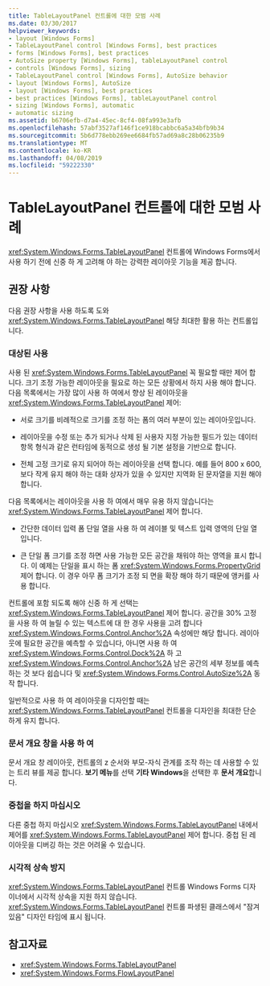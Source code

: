 ```yaml
---
title: TableLayoutPanel 컨트롤에 대한 모범 사례
ms.date: 03/30/2017
helpviewer_keywords:
- layout [Windows Forms]
- TableLayoutPanel control [Windows Forms], best practices
- forms [Windows Forms], best practices
- AutoSize property [Windows Forms], tableLayoutPanel control
- controls [Windows Forms], sizing
- TableLayoutPanel control [Windows Forms], AutoSize behavior
- layout [Windows Forms], AutoSize
- layout [Windows Forms], best practices
- best practices [Windows Forms], tableLayoutPanel control
- sizing [Windows Forms], automatic
- automatic sizing
ms.assetid: b6706efb-d7a4-45ec-8cf4-08fa993e3afb
ms.openlocfilehash: 57abf3527af146f1ce918bcabbc6a5a34bfb9b34
ms.sourcegitcommit: 5b6d778ebb269ee6684fb57ad69a8c28b06235b9
ms.translationtype: MT
ms.contentlocale: ko-KR
ms.lasthandoff: 04/08/2019
ms.locfileid: "59222330"
---
```

# <a name="best-practices-for-the-tablelayoutpanel-control"></a>TableLayoutPanel 컨트롤에 대한 모범 사례
<xref:System.Windows.Forms.TableLayoutPanel> 컨트롤에 Windows Forms에서 사용 하기 전에 신중 하 게 고려해 야 하는 강력한 레이아웃 기능을 제공 합니다.  
  
## <a name="recommendations"></a>권장 사항  
 다음 권장 사항을 사용 하도록 도와 <xref:System.Windows.Forms.TableLayoutPanel> 해당 최대한 활용 하는 컨트롤입니다.  
  
### <a name="targeted-use"></a>대상된 사용  
 사용 된 <xref:System.Windows.Forms.TableLayoutPanel> 꼭 필요할 때만 제어 합니다. 크기 조정 가능한 레이아웃을 필요로 하는 모든 상황에서 하지 사용 해야 합니다. 다음 목록에서는 가장 많이 사용 하 여에서 향상 된 레이아웃을 <xref:System.Windows.Forms.TableLayoutPanel> 제어:  
  
-   서로 크기를 비례적으로 크기를 조정 하는 폼의 여러 부분이 있는 레이아웃입니다.  
  
-   레이아웃을 수정 또는 추가 되거나 삭제 된 사용자 지정 가능한 필드가 있는 데이터 항목 형식과 같은 런타임에 동적으로 생성 될 기본 설정을 기반으로 합니다.  
  
-   전체 고정 크기로 유지 되어야 하는 레이아웃을 선택 합니다. 예를 들어 800 x 600, 보다 작게 유지 해야 하는 대화 상자가 있을 수 있지만 지역화 된 문자열을 지원 해야 합니다.  
  
 다음 목록에서는 레이아웃을 사용 하 여에서 매우 유용 하지 않습니다는 <xref:System.Windows.Forms.TableLayoutPanel> 제어 합니다.  
  
-   간단한 데이터 입력 폼 단일 열을 사용 하 여 레이블 및 텍스트 입력 영역의 단일 열입니다.  
  
-   큰 단일 폼 크기를 조정 하면 사용 가능한 모든 공간을 채워야 하는 영역을 표시 합니다. 이 예제는 단일을 표시 하는 폼 <xref:System.Windows.Forms.PropertyGrid> 제어 합니다. 이 경우 아무 폼 크기가 조정 되 면을 확장 해야 하기 때문에 앵커를 사용 합니다.  
  
 컨트롤에 포함 되도록 해야 신중 하 게 선택는 <xref:System.Windows.Forms.TableLayoutPanel> 제어 합니다. 공간을 30% 고정을 사용 하 여 늘릴 수 있는 텍스트에 대 한 경우 사용을 고려 합니다 <xref:System.Windows.Forms.Control.Anchor%2A> 속성에만 해당 합니다. 레이아웃에 필요한 공간을 예측할 수 있습니다, 아니면 사용 하 여 <xref:System.Windows.Forms.Control.Dock%2A> 하 고 <xref:System.Windows.Forms.Control.Anchor%2A> 남은 공간의 세부 정보를 예측 하는 것 보다 쉽습니다 및 <xref:System.Windows.Forms.Control.AutoSize%2A> 동작 합니다.  
  
 일반적으로 사용 하 여 레이아웃을 디자인할 때는 <xref:System.Windows.Forms.TableLayoutPanel> 컨트롤을 디자인을 최대한 단순하게 유지 합니다.  
  
### <a name="use-the-document-outline-window"></a>문서 개요 창을 사용 하 여  
 문서 개요 창 레이아웃, 컨트롤의 z 순서와 부모-자식 관계를 조작 하는 데 사용할 수 있는 트리 뷰를 제공 합니다. **보기 메뉴**를 선택 **기타 Windows**을 선택한 후 **문서 개요**합니다.  
  
### <a name="avoid-nesting"></a>중첩을 하지 마십시오  
 다른 중첩 하지 마십시오 <xref:System.Windows.Forms.TableLayoutPanel> 내에서 제어를 <xref:System.Windows.Forms.TableLayoutPanel> 제어 합니다. 중첩 된 레이아웃을 디버깅 하는 것은 어려울 수 있습니다.  
  
### <a name="avoid-visual-inheritance"></a>시각적 상속 방지  
 <xref:System.Windows.Forms.TableLayoutPanel> 컨트롤 Windows Forms 디자이너에서 시각적 상속을 지원 하지 않습니다. <xref:System.Windows.Forms.TableLayoutPanel> 컨트롤 파생된 클래스에서 "잠겨 있음" 디자인 타임에 표시 됩니다.  
  
## <a name="see-also"></a>참고자료

- <xref:System.Windows.Forms.TableLayoutPanel>
- <xref:System.Windows.Forms.FlowLayoutPanel>

